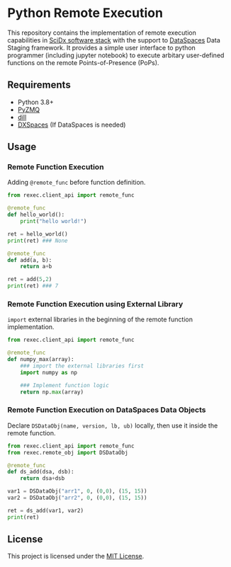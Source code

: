 # Python Remote Execution
This repository contains the implementation of remote execution capabilities in [SciDx software stack](https://scidx.sci.utah.edu/) with the support to [DataSpaces](https://dataspaces.sci.utah.edu/) Data Staging framework. It provides a simple user interface to python programmer (including jupyter notebook) to execute arbitary user-defined functions on the remote Points-of-Presence (PoPs).

## Requirements
* Python 3.8+
* [PyZMQ](https://pypi.org/project/pyzmq/)
* [dill](https://pypi.org/project/dill/)
* [DXSpaces](https://pypi.org/project/DXSpaces/) (If DataSpaces is needed)

## Usage
### Remote Function Execution
Adding `@remote_func` before function definition.
```python
from rexec.client_api import remote_func

@remote_func
def hello_world():
    print("hello world!")

ret = hello_world()
print(ret) ### None

@remote_func
def add(a, b):
    return a+b

ret = add(5,2)
print(ret) ### 7
```

### Remote Function Execution using External Library
`import` external libraries in the beginning of the remote function implementation.
```python
from rexec.client_api import remote_func

@remote_func
def numpy_max(array):
    ### import the external libraries first
    import numpy as np

    ### Implement function logic
    return np.max(array)
```

### Remote Function Execution on DataSpaces Data Objects
Declare `DSDataObj(name, version, lb, ub)` locally, then use it inside the remote function.
```python
from rexec.client_api import remote_func
from rexec.remote_obj import DSDataObj

@remote_func
def ds_add(dsa, dsb):
    return dsa+dsb

var1 = DSDataObj("arr1", 0, (0,0), (15, 15))
var2 = DSDataObj("arr2", 0, (0,0), (15, 15))

ret = ds_add(var1, var2)
print(ret)
```

## License
This project is licensed under the [MIT License](LICENSE).